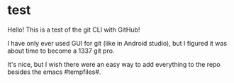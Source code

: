 # test
Hello! This is a test of the git CLI with GitHub!

I have only ever used GUI for git (like in Android studio), but I figured it was about time to become a 1337 git pro.

It's nice, but I wish there were an easy way to add everything to the repo besides the emacs #tempfiles#.